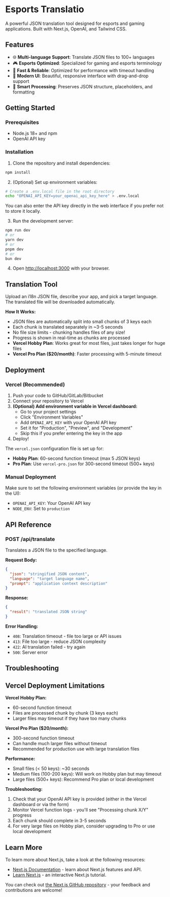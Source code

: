 # Esports Translatio

A powerful JSON translation tool designed for esports and gaming applications. Built with Next.js, OpenAI, and Tailwind CSS.

## Features

- 🌐 **Multi-language Support**: Translate JSON files to 100+ languages
- 🎮 **Esports Optimized**: Specialized for gaming and esports terminology
- 🚀 **Fast & Reliable**: Optimized for performance with timeout handling
- 📱 **Modern UI**: Beautiful, responsive interface with drag-and-drop support
- 🔧 **Smart Processing**: Preserves JSON structure, placeholders, and formatting

## Getting Started

### Prerequisites

- Node.js 18+ and npm
- OpenAI API key

### Installation

1. Clone the repository and install dependencies:
```bash
npm install
```

2. (Optional) Set up environment variables:
```bash
# Create a .env.local file in the root directory
echo "OPENAI_API_KEY=your_openai_api_key_here" > .env.local
```
You can also enter the API key directly in the web interface if you prefer not to store it locally.

3. Run the development server:
```bash
npm run dev
# or
yarn dev
# or
pnpm dev
# or
bun dev
```

4. Open [http://localhost:3000](http://localhost:3000) with your browser.

## Translation Tool

Upload an i18n JSON file, describe your app, and pick a target language. The translated file will be downloaded automatically.

**How It Works:**
- JSON files are automatically split into small chunks of 3 keys each
- Each chunk is translated separately in ~3-5 seconds
- No file size limits - chunking handles files of any size!
- Progress is shown in real-time as chunks are processed
- **Vercel Hobby Plan**: Works great for most files, just takes longer for huge files
- **Vercel Pro Plan ($20/month)**: Faster processing with 5-minute timeout

## Deployment

### Vercel (Recommended)

1. Push your code to GitHub/GitLab/Bitbucket
2. Connect your repository to Vercel
3. **(Optional) Add environment variable in Vercel dashboard:**
   - Go to your project settings
   - Click "Environment Variables"
   - Add `OPENAI_API_KEY` with your OpenAI API key
   - Set it for "Production", "Preview", and "Development"
   - Skip this if you prefer entering the key in the app
4. Deploy!

The `vercel.json` configuration file is set up for:
- **Hobby Plan**: 60-second function timeout (max 5 JSON keys)
- **Pro Plan**: Use `vercel-pro.json` for 300-second timeout (500+ keys)

### Manual Deployment

Make sure to set the following environment variables (or provide the key in the UI):
- `OPENAI_API_KEY`: Your OpenAI API key
- `NODE_ENV`: Set to `production`

## API Reference

### POST /api/translate

Translates a JSON file to the specified language.

**Request Body:**
```json
{
  "json": "stringified JSON content",
  "language": "target language name", 
  "prompt": "application context description"
}
```

**Response:**
```json
{
  "result": "translated JSON string"
}
```

**Error Handling:**
- `408`: Translation timeout - file too large or API issues
- `413`: File too large - reduce JSON complexity
- `422`: AI translation failed - try again
- `500`: Server error

## Troubleshooting

## Vercel Deployment Limitations

**Vercel Hobby Plan:**
- 60-second function timeout
- Files are processed chunk by chunk (3 keys each)
- Larger files may timeout if they have too many chunks

**Vercel Pro Plan ($20/month):**
- 300-second function timeout  
- Can handle much larger files without timeout
- Recommended for production use with large translation files

**Performance:**
- Small files (< 50 keys): ~30 seconds
- Medium files (100-200 keys): Will work on Hobby plan but may timeout
- Large files (500+ keys): Recommend Pro plan or local development

**Troubleshooting:**
1. Check that your OpenAI API key is provided (either in the Vercel dashboard or via the form)
2. Monitor Vercel function logs - you'll see "Processing chunk X/Y" progress
3. Each chunk should complete in 3-5 seconds
4. For very large files on Hobby plan, consider upgrading to Pro or use local development

## Learn More

To learn more about Next.js, take a look at the following resources:

- [Next.js Documentation](https://nextjs.org/docs) - learn about Next.js features and API.
- [Learn Next.js](https://nextjs.org/learn) - an interactive Next.js tutorial.

You can check out [the Next.js GitHub repository](https://github.com/vercel/next.js) - your feedback and contributions are welcome!
